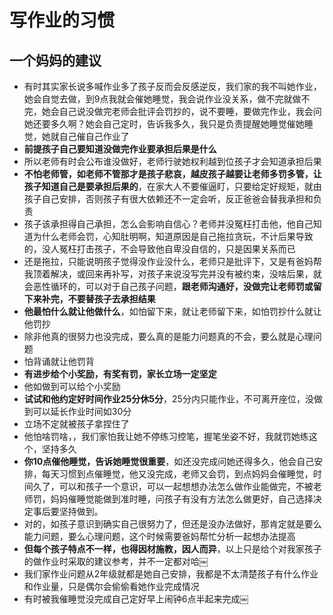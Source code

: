 <!---
markmeta_author: wongoo
markmeta_date: 2022-10-13
markmeta_title: 写作业的习惯
markmeta_categories: 教育
markmeta_tags: 教育,写作业
-->

# 写作业的习惯


## 一个妈妈的建议

- 有时其实家长说多喊作业多了孩子反而会反感逆反，我们家的我不叫她作业，她会自觉去做，到9点我就会催她睡觉，我会说作业没关系，做不完就做不完，她会自己说没做完老师会批评会罚抄的，说不要睡，要做完作业，我会问她还要多久啊？她会自己定时，告诉我多久，我只是负责提醒她睡觉催她睡觉，她就自己催自己作业了
- **前提孩子自己要知道没做完作业要承担后果是什么**
- 所以老师有时会公布谁没做好，老师行驶她权利越到位孩子才会知道承担后果
- **不怕老师管，如老师不管那才是孩子悲哀，越皮孩子越要让老师多罚多管，让孩子知道自己是要承担后果的**，在家大人不要催逼盯，只要给定好规矩，就由孩子自己安排，否则孩子有很大依赖还不一定会听，反正爸爸会替我承担和负责
- 孩子该承担得自己承担，怎么会影响自信心？老师并没冤枉打击他，他自己知道为什么老师会罚，心知肚明啊，知道原因是自己拖拉贪玩，不计后果导致的，没人冤枉打击孩子，不会导致他自卑没自信的，只是因果关系而已
- 还是拖拉，只能说明孩子觉得没作业没什么，老师只是批评下，又是有爸妈帮我顶着解决，或回来再补写，对孩子来说没写完并没有被约束，没啥后果，就会恶性循环的，可以对于自己孩子问题，**跟老师沟通好，没做完让老师罚或留下来补完，不要替孩子去承担结果**
- **他最怕什么就让他做什么**，如怕留下来，就让老师留下来，如怕罚抄什么就让他罚抄
- 除非他真的很努力也没完成，要么真的是能力问题真的不会，要么就是心理问题
- 怕背诵就让他罚背
- **有进步给个小奖励，有奖有罚，家长立场一定坚定**
- 他如做到可以给个小奖励
- **试试和他约定好时间作业25分休5分**，25分内只能作业，不可离开座位，没做到可以延长作业时间如30分
- 立场不定就被孩子拿捏住了
- 他怕啥罚啥，，我们家怕我让她不停练习控笔，握笔坐姿不好，我就罚她练这个，坚持多久
- **你10点催他睡觉，告诉她睡觉很重要**，如还没完成问她还得多久，他会自己安排，每天习惯到点催睡觉，他又没完成，老师又会罚，到点妈妈会催睡觉，时间久了，可以和孩子一个意识，可以一起想想办法怎么做作业能做完，不被老师罚，妈妈催睡觉能做到准时睡，问孩子有没有方法怎么做更好，自己选择决定事后要坚持做到。
- 对的，如孩子意识到确实自己很努力了，但还是没办法做好，那肯定就是要么能力问题，要么心理问题，这个时候需要爸妈帮忙分析一起想办法提高
- **但每个孩子特点不一样，也得因材施教，因人而异**，以上只是给个对我家孩子的做作业时采取的建议参考，并不一定都对哈￼
- 我们家作业问题从2年级就都是她自己安排，我都是不太清楚孩子有什么作业和作业量，只是偶尔会偷偷看她作业完成情况
- 有时被我催睡觉没完成自己定好早上闹钟6点半起来完成￼




